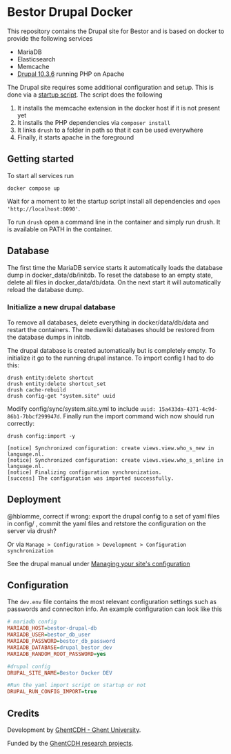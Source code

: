 # Bestor Drupal Docker

This repository contains the Drupal site for Bestor and is based on docker to provide the following services

* MariaDB
* Elasticsearch
* Memcache
* [Drupal 10.3.6](https://hub.docker.com/_/drupal/tags?name=10.3.6) running PHP on Apache

The Drupal site requires some additional configuration and setup. This is done via a [startup script](./startup_script.sh). The script does the following

1) It installs the memcache extension in the docker host if it is not present yet
1) It installs the PHP dependencies via `composer install`
1) It links `drush` to a folder in path so that it can be used everywhere
1) Finally, it starts apache in the foreground

## Getting started

To start all services run

`docker compose up`

Wait for a moment to let the startup script install all dependencies and `open 'http://localhost:8090'`.

To run `drush` open a command line in the container and simply run drush. It is available on PATH in the container.

## Database

The first time the MariaDB service starts it automatically loads the database dump in docker_data/db/initdb. To reset the database to an empty state,
delete all files in docker_data/db/data. On the next start it will automatically reload the database dump.

### Initialize a new drupal database


To remove all databases, delete everything in 
docker/data/db/data and restart the containers. The mediawiki databases should be restored from the database dumps in initdb.

The drupal database is created automatically but is completely empty. To initialize it go to the running drupal instance. To import config I had to do this:

````
drush entity:delete shortcut
drush entity:delete shortcut_set
drush cache-rebuild
drush config-get "system.site" uuid
````

Modify config/sync/system.site.yml to include `uuid: 15a433da-4371-4c9d-86b1-7bbcf299947d`. Finally run the import command wich now should run correctly:

````
drush config:import -y

[notice] Synchronized configuration: create views.view.who_s_new in language.nl.
[notice] Synchronized configuration: create views.view.who_s_online in language.nl.
[notice] Finalizing configuration synchronization.
[success] The configuration was imported successfully.
````

## Deployment

@hblomme, correct if wrong: export the drupal config to a set of yaml files in config/ , commit the yaml files and retstore the configuration on the server via drush?

Or via `Manage > Configuration > Development > Configuration synchronization`

See the drupal manual under [Managing your site's configuration](https://www.drupal.org/docs/administering-a-drupal-site/configuration-management/managing-your-sites-configuration)


## Configuration

The `dev.env` file contains the most relevant configuration settings such as passwords and conneciton info. An example configuration can look like this

````INI
# mariadb config
MARIADB_HOST=bestor-drupal-db
MARIADB_USER=bestor_db_user
MARIADB_PASSWORD=bestor_db_password
MARIADB_DATABASE=drupal_bestor_dev
MARIADB_RANDOM_ROOT_PASSWORD=yes

#drupal config
DRUPAL_SITE_NAME=Bestor Docker DEV

#Run the yaml import script on startup or not
DRUPAL_RUN_CONFIG_IMPORT=true
`````

## Credits

Development by [GhentCDH - Ghent University](https://www.ghentcdh.ugent.be/).

Funded by the [GhentCDH research projects](https://www.ghentcdh.ugent.be/projects).

